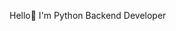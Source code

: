 Hello👋 I'm Python Backend Developer
<!---
Dastrilla/Dastrilla is a ✨ special ✨ repository because its `README.md` (this file) appears on your GitHub profile.
You can click the Preview link to take a look at your changes.
--->
